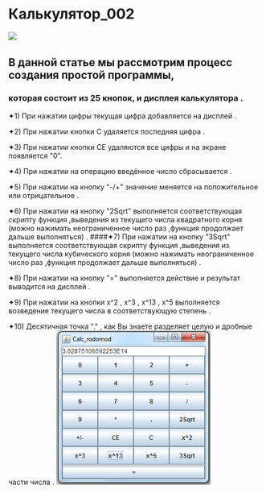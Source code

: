 # Калькулятор_002
![](https://bytebucket.org/rodomod/calc_rodomod/raw/8fa4d0c6c2fa8bda8f9928fc792ab6d393d3644a/rodomod.png)
## В данной статье мы рассмотрим процесс создания простой программы,
### которая состоит из 25 кнопок, и дисплея калькулятора .

✦1) При нажатии цифры текущая цифра добавляется на дисплей .

✦2) При нажатии кнопки С удаляется последняя цифра .

✦3) При нажатии кнопки СE удаляются все цифры и на экране появляется "0".

✦4) При нажатии на операцию введённое число сбрасывается .

✦5) При нажатии на кнопку "-/+" значение меняется на положительное или отрицательное .

✦6) При нажатии на кнопку "2Sqrt" выполняется соответствующая скрипту функция ,выведения из текущего числа квадратного корня
             (можно нажимать неограниченное число раз ,функция продолжает дальше выполняться) .
####✦7) При нажатии на кнопку "3Sqrt" выполняется соответствующая скрипту функция ,выведения из текущего числа кубического корня
             (можно нажимать неограниченное число раз ,функция продолжает дальше выполняться) .			 

✦8) При нажатии на кнопку  "=" выполняется действие и результат выводится на дисплей .

✦9) При нажатии на кнопки x^2 , x^3 , x^13 , x^5 выполняется возведение текущего числа в соответствующую степень .

✦10) Десятичная точка "." , как Вы знаете разделяет целую и дробные части числа .
![](https://github.com/rodomod/Calc_rodomod/blob/master/rodomod.png?raw=true)
